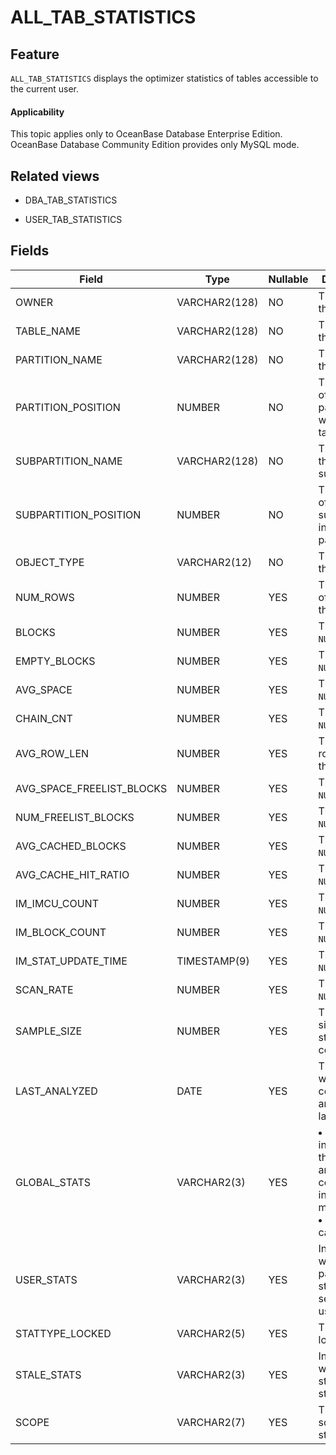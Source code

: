 ALL_TAB_STATISTICS
=======================================

Feature
--------------------

`ALL_TAB_STATISTICS` displays the optimizer statistics of tables accessible to the current user.

<main id="notice" >
    <h4>Applicability</h4>
    <p>This topic applies only to OceanBase Database Enterprise Edition. OceanBase Database Community Edition provides only MySQL mode. </p>
  </main>

Related views
----------------------

* DBA_TAB_STATISTICS


* USER_TAB_STATISTICS





Fields
----------------------



| Field                     | Type          | **Nullable** | Description                                                                                                             |
|---------------------------|---------------|--------------|-------------------------------------------------------------------------------------------------------------------------|
| OWNER                     | VARCHAR2(128) | NO           | The owner of the object.                                                                                                |
| TABLE_NAME                | VARCHAR2(128) | NO           | The name of the table.                                                                                                  |
| PARTITION_NAME            | VARCHAR2(128) | NO           | The name of the partition.                                                                                              |
| PARTITION_POSITION        | NUMBER        | NO           | The position of the partition within the table.                                                                         |
| SUBPARTITION_NAME         | VARCHAR2(128) | NO           | The name of the subpartition.                                                                                           |
| SUBPARTITION_POSITION     | NUMBER        | NO           | The position of the subpartition in the partition.                                                                      |
| OBJECT_TYPE               | VARCHAR2(12)  | NO           | The type of the object.                                                                                                 |
| NUM_ROWS                  | NUMBER        | YES          | The number of rows in the object.                                                                                       |
| BLOCKS                    | NUMBER        | YES          | The value is `NULL`.                                                                                                    |
| EMPTY_BLOCKS              | NUMBER        | YES          | The value is `NULL`.                                                                                                    |
| AVG_SPACE                 | NUMBER        | YES          | The value is `NULL`.                                                                                                    |
| CHAIN_CNT                 | NUMBER        | YES          | The value is `NULL`.                                                                                                    |
| AVG_ROW_LEN               | NUMBER        | YES          | The average row length of the object.                                                                                   |
| AVG_SPACE_FREELIST_BLOCKS | NUMBER        | YES          | The value is `NULL`.                                                                                                    |
| NUM_FREELIST_BLOCKS       | NUMBER        | YES          | The value is `NULL`.                                                                                                    |
| AVG_CACHED_BLOCKS         | NUMBER        | YES          | The value is `NULL`.                                                                                                    |
| AVG_CACHE_HIT_RATIO       | NUMBER        | YES          | The value is `NULL`.                                                                                                    |
| IM_IMCU_COUNT             | NUMBER        | YES          | The value is `NULL`.                                                                                                    |
| IM_BLOCK_COUNT            | NUMBER        | YES          | The value is `NULL`.                                                                                                    |
| IM_STAT_UPDATE_TIME       | TIMESTAMP(9)  | YES          | The value is `NULL`.                                                                                                    |
| SCAN_RATE                 | NUMBER        | YES          | The value is `NULL`.                                                                                                    |
| SAMPLE_SIZE               | NUMBER        | YES          | The sample size when statistics are collected.                                                                          |
| LAST_ANALYZED             | DATE          | YES          | The date when the column was analyzed the last time.                                                                    |
| GLOBAL_STATS              | VARCHAR2(3)   | YES          | <li> `YES`: indicates that the statistics are directly collected or incrementally maintained.   <li> `NO`: other cases. |
| USER_STATS                | VARCHAR2(3)   | YES          | Indicates whether the partition statistics are set by the user.                                                         |
| STATTYPE_LOCKED           | VARCHAR2(5)   | YES          | The statistics lock type.                                                                                               |
| STALE_STATS               | VARCHAR2(3)   | YES          | Indicates whether the statistics are stale.                                                                             |
| SCOPE                     | VARCHAR2(7)   | YES          | The effective scope of the statistics.                                                                                  |


